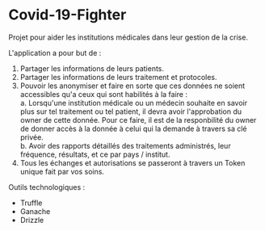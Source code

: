 # Covid-19-Fighter
Projet pour aider les institutions médicales dans leur gestion de la crise.

L'application a pour but de :
1. Partager les informations de leurs patients.
2. Partager les informations de leurs traitement et protocoles.
3. Pouvoir les anonymiser et faire en sorte que ces données ne soient accessibles qu'a ceux qui sont habilités à la faire :<br>
a. Lorsqu'une institution médicale ou un médecin souhaite en savoir plus sur tel traitement ou tel patient, il devra avoir l'approbation du owner de cette donnée. Pour ce faire, il est de la responbilité du owner de donner accès à la donnée à celui qui la demande à travers sa clé privée.<br>
b. Avoir des rapports détaillés des traitements administrés, leur fréquence, résultats, et ce par pays / institut.
4. Tous les échanges et autorisations se passeront à travers un Token unique fait par vos soins.

Outils technologiques :
- Truffle
- Ganache
- Drizzle
